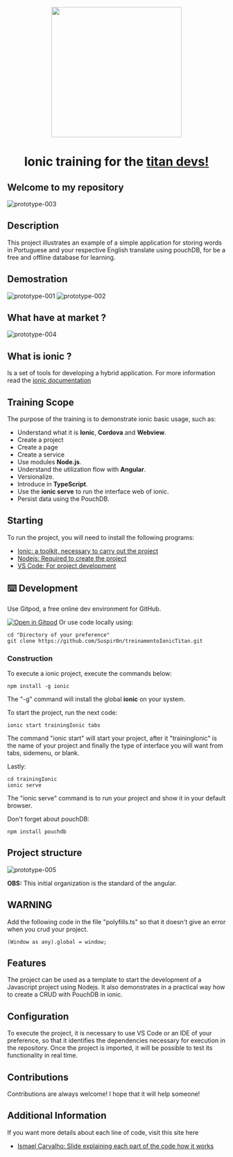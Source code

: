 <p align="center">
  <a href="http://ant.design">
    <img width="300" src="./src/assets/prototype-001.png">
  </a>
</p>

<h1 align="center"> Ionic training for the <a href="https://www.linkedin.com/company/ufbatitan/"> titan devs! </a> </h1>


## Welcome to my repository

![prototype-003](./src/assets/prototype-003.png)

## Description 

This project illustrates an example of a simple application for storing words in Portuguese and your respective English translate using pouchDB, for be a free and offline database for learning.

## Demostration

![prototype-001](./src/assets/prototype-001.png) 
![prototype-002](./src/assets/prototype-002.png)

## What have at market ?

![prototype-004](./src/assets/prototype-004.png)

## What is ionic ?

Is a set of tools for developing a hybrid application.
For more information read the [ionic documentation](https://ionicframework.com/docs)

## Training Scope

The purpose of the training is to demonstrate ionic basic usage, such as:

- Understand what it is __Ionic__, __Cordova__ and __Webview__.
- Create a project
- Create a page
- Create a service
- Use modules __Node.js__.
- Understand the utilization flow with __Angular__.
- Versionalize.
- Introduce in __TypeScript__.
- Use the __ionic serve__ to run the interface web of ionic.
- Persist data using the PouchDB.

## Starting

To run the project, you will need to install the following programs:

- [Ionic: a toolkit, necessary to carry out the project](https://ionicframework.com/)
- [Nodejs: Required to create the project](https://nodejs.org/en/)
- [VS Code: For project development](https://code.visualstudio.com/)

## ⌨️ Development

Use Gitpod, a free online dev environment for GitHub.

[![Open in Gitpod](https://gitpod.io/button/open-in-gitpod.svg)](https://gitpod.io/#https://github.com/Figur8/treinamentoIonicTitan.git)
Or use code locally using:
```
cd "Directory of your preference"
git clone https://github.com/Suspir0n/treinamentoIonicTitan.git
```

### Construction

To execute a ionic project, execute the commands below:

```
npm install -g ionic
```
The "-g" command will install the global __ionic__ on your system.


To start the project, run the next code:

```
ionic start trainingIonic tabs
```

The command "ionic start" will start your project, after it "trainingIonic" is the name of your project and finally the type of interface you will want from tabs, sidemenu, or blank.

Lastly:

```
cd trainingIonic
ionic serve
```
The "ionic serve" command is to run your project and show it in your default browser.

Don't forget about pouchDB:
```
npm install pouchdb
```

## Project structure

![prototype-005](./src/assets/prototype-005.png)

__OBS:__ This initial organization is the standard of the angular.

## WARNING

Add the following code in the file "polyfills.ts" so that it doesn't give an error when you crud your project.
```
(Window as any).global = window;
```

## Features

The project can be used as a template to start the development of a Javascript project using Nodejs. It also demonstrates in a practical way how to create a CRUD with PouchDB in ionic.

## Configuration

To execute the project, it is necessary to use  VS Code or an IDE of your preference, so that it identifies the dependencies necessary for execution in the repository. Once the project is imported, it will be possible to test its functionality in real time.

## Contributions

Contributions are always welcome! I hope that it will help someone!

## Additional Information

If you want more details about each line of code, visit this site here

- [Ismael Carvalho: Slide explaining each part of the code how it works](https://slides.com/ismaelcarvalho/deck-1)
